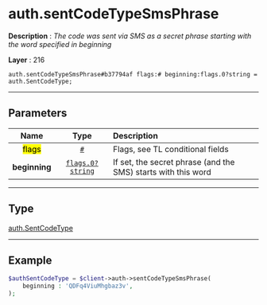 # auth.sentCodeTypeSmsPhrase

**Description** : *The code was sent via SMS as a secret phrase starting with the word specified in beginning*

**Layer** : 216

```tl
auth.sentCodeTypeSmsPhrase#b37794af flags:# beginning:flags.0?string = auth.SentCodeType;
```

---

## Parameters

| Name | Type | Description |
| :---: | :---: | :--- |
| <mark>flags</mark> | [`#`](type/#) | Flags, see TL conditional fields |
| **beginning** | [`flags.0?string`](type/string) | If set, the secret phrase (and the SMS) starts with this word |

---

## Type

[auth.SentCodeType](type/auth.SentCodeType)

---

## Example

```php
$authSentCodeType = $client->auth->sentCodeTypeSmsPhrase(
	beginning : 'QDFq4ViuMhgbaz3v',
);
```